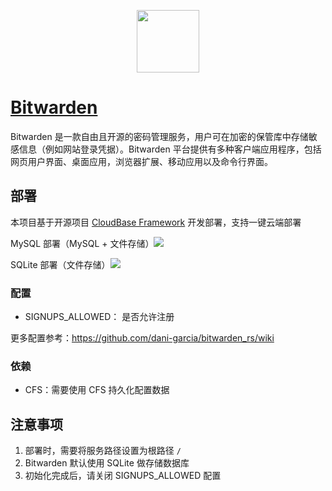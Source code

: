 <p align="center">
  <img height="100px" src="./logo.png" center />
</p>

# [Bitwarden](https://github.com/bitwarden/server)

Bitwarden 是一款自由且开源的密码管理服务，用户可在加密的保管库中存储敏感信息（例如网站登录凭据）。Bitwarden 平台提供有多种客户端应用程序，包括网页用户界面、桌面应用，浏览器扩展、移动应用以及命令行界面。

## 部署

本项目基于开源项目 [CloudBase Framework](https://github.com/Tencent/cloudbase-framework) 开发部署，支持一键云端部署

MySQL 部署（MySQL + 文件存储）[![](https://main.qcloudimg.com/raw/67f5a389f1ac6f3b4d04c7256438e44f.svg)](https://console.cloud.tencent.com/tcb/env/index?action=CreateAndDeployCloudBaseProject&tdl_anchor=github&tdl_site=0&appUrl=https%3A%2F%2Fgithub.com%2Fqzm%2Fbitwarden)

SQLite 部署（文件存储）[![](https://main.qcloudimg.com/raw/67f5a389f1ac6f3b4d04c7256438e44f.svg)](https://console.cloud.tencent.com/tcb/env/index?action=CreateAndDeployCloudBaseProject&appUrl=https%3A%2F%2Fgithub.com%2Fqzm%2Fbitwarden%2Ftree%2Fcfs-only)

### 配置

- SIGNUPS_ALLOWED： 是否允许注册

更多配置参考：https://github.com/dani-garcia/bitwarden_rs/wiki

### 依赖

- CFS：需要使用 CFS 持久化配置数据

## 注意事项

1. 部署时，需要将服务路径设置为根路径 `/`
2. Bitwarden 默认使用 SQLite 做存储数据库
3. 初始化完成后，请关闭 SIGNUPS_ALLOWED 配置
